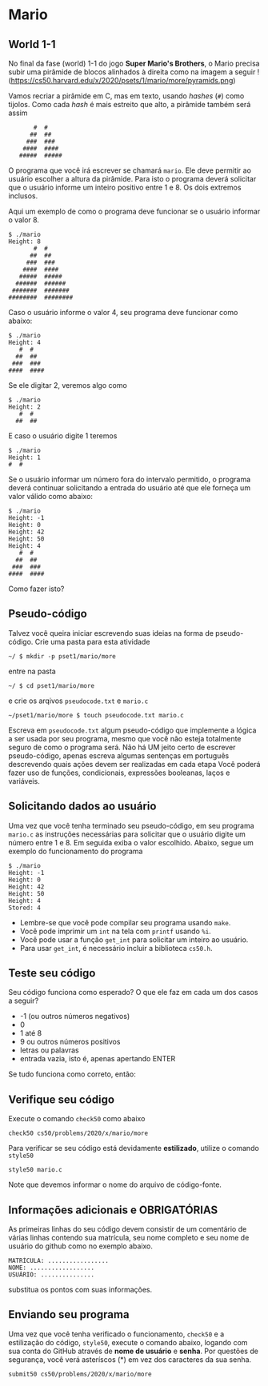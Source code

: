 # Mario

## World 1-1

No final da fase (world) 1-1 do jogo **Super Mario's Brothers**, o Mario precisa subir
uma pirâmide de blocos alinhados à direita como na imagem a seguir
!(https://cs50.harvard.edu/x/2020/psets/1/mario/more/pyramids.png)

Vamos recriar a pirâmide em C, mas em texto, usando _hashes_ (`#`) como tijolos.
Como cada _hash_ é mais estreito que alto, a pirâmide também será assim
```
       #  #
      ##  ##
     ###  ###
    ####  ####
   #####  #####
```

O programa que você irá escrever se chamará `mario`. Ele deve permitir ao usuário
escolher a altura da pirâmide. Para isto o programa deverá solicitar que o usuário
informe um inteiro positivo entre 1 e 8. Os dois extremos inclusos.

Aqui um exemplo de como o programa deve funcionar se o usuário informar o valor 8.

```
$ ./mario
Height: 8
       #  #
      ##  ##
     ###  ###
    ####  ####
   #####  #####
  ######  ######
 #######  #######
########  ########
```

Caso o usuário informe o valor 4, seu programa deve funcionar como abaixo:
```
$ ./mario
Height: 4
   #  #
  ##  ##
 ###  ###
####  ####
```

Se ele digitar 2, veremos algo como
```
$ ./mario
Height: 2
   #  #
  ##  ##
```

E caso o usuário digite 1 teremos
```
$ ./mario
Height: 1
#  #
```

Se o usuário informar um número fora do intervalo permitido, o programa deverá
continuar solicitando a entrada do usuário até que ele forneça um valor válido
como abaixo:
```
$ ./mario
Height: -1
Height: 0
Height: 42
Height: 50
Height: 4
   #  #
  ##  ##
 ###  ###
####  ####
```

Como fazer isto?

## Pseudo-código
Talvez você queira iniciar escrevendo suas ideias na forma de pseudo-código.
Crie uma pasta para esta atividade
```
~/ $ mkdir -p pset1/mario/more
```
entre na pasta

```
~/ $ cd pset1/mario/more
```

e crie os arqivos `pseudocode.txt` e `mario.c`
```
~/pset1/mario/more $ touch pseudocode.txt mario.c
```

Escreva em `pseudocode.txt` algum pseudo-código que implemente a lógica a ser usada
por seu programa, mesmo que você não esteja totalmente seguro de como o programa
será. Não há UM jeito certo de escrever pseudo-código, apenas escreva algumas
sentenças em português descrevendo quais ações devem ser realizadas em cada etapa
Você poderá fazer uso de funções, condicionais, expressões booleanas, laços e variáveis.

## Solicitando dados ao usuário
Uma vez que você tenha terminado seu pseudo-código, em seu programa `mario.c` as instruções necessárias para solicitar que o usuário digite um número entre 1 e 8. Em seguida exiba o valor escolhido. Abaixo, segue um exemplo do funcionamento do programa

```
$ ./mario
Height: -1
Height: 0
Height: 42
Height: 50
Height: 4
Stored: 4
```

* Lembre-se que você pode compilar seu programa usando `make`.
* Você pode imprimir um `int` na tela com `printf` usando `%i`.
* Você pode usar a função `get_int` para solicitar um inteiro ao usuário.
* Para usar `get_int`, é necessário incluir a biblioteca `cs50.h`.

## Teste seu código
Seu código funciona como esperado? O que ele faz em cada um dos casos a seguir?

* -1 (ou outros números negativos)
* 0
* 1 até 8
* 9 ou outros números positivos
* letras ou palavras
* entrada vazia, isto é, apenas apertando ENTER

Se tudo funciona como correto, então:

## Verifique seu código

Execute o comando `check50` como abaixo
```
check50 cs50/problems/2020/x/mario/more
```

Para verificar se seu código está devidamente **estilizado**, utilize o comando `style50`
```
style50 mario.c
```
Note que devemos informar o nome do arquivo de código-fonte.

## Informações adicionais e OBRIGATÓRIAS
As primeiras linhas do seu código devem consistir de um comentário de várias
linhas contendo sua matrícula, seu nome completo e seu nome de usuário do github
como no exemplo abaixo.
```
MATRÍCULA: ................. 
NOME: ..................
USUÁRIO: ...............
```
substitua os pontos com suas informações.

## Enviando seu programa
Uma vez que você tenha verificado o funcionamento, `check50` e a estilização do código, `style50`, execute o comando abaixo, logando com sua conta do GitHub através de **nome de usuário** e **senha**. Por questões de segurança, você verá asteríscos (*) em vez dos caracteres da sua senha.
```
submit50 cs50/problems/2020/x/mario/more
```